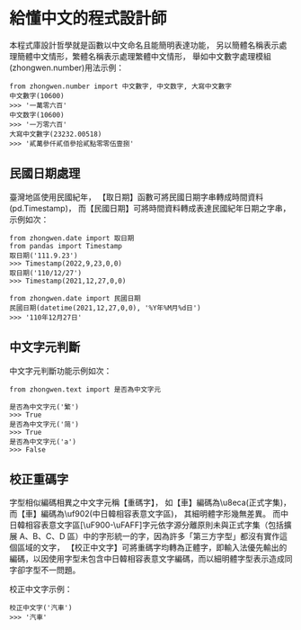 # 給懂中文的程式設計師
本程式庫設計哲學就是函數以中文命名且能簡明表達功能，
另以簡體名稱表示處理簡體中文情形，繁體名稱表示處理繁體中文情形，
舉如中文數字處理模組(zhongwen.number)用法示例： 

    from zhongwen.number import 中文數字, 中文数字, 大寫中文數字
    中文數字(10600)
    >>> '一萬零六百'
    中文数字(10600)
    >>> '一万零六百'
    大寫中文數字(23232.00518)
    >>> '貳萬參仟貳佰參拾貳點零零伍壹捌'

## 民國日期處理

臺灣地區使用民國紀年，
【取日期】函數可將民國日期字串轉成時間資料(pd.Timestamp)，
而【民國日期】可將時間資料轉成表達民國紀年日期之字串，示例如次：

    from zhongwen.date import 取日期
    from pandas import Timestamp
    取日期('111.9.23')
    >>> Timestamp(2022,9,23,0,0)
    取日期('110/12/27')
    >>> Timestamp(2021,12,27,0,0)

    from zhongwen.date import 民國日期
    民國日期(datetime(2021,12,27,0,0), '%Y年%M月%d日')
    >>> '110年12月27日'

## 中文字元判斷

中文字元判斷功能示例如次：

    from zhongwen.text import 是否為中文字元

    是否為中文字元('繁')
    >>> True
    是否為中文字元('简')
    >>> True
    是否為中文字元('a')
    >>> False

## 校正重碼字

字型相似編碼相異之中文字元稱【重碼字】，
如【車】編碼為\u8eca(正式字集)，
而【車】編碼為\uf902(中日韓相容表意文字區)，
其細明體字形幾無差異。
而中日韓相容表意文字區[\uF900-\uFAFF]字元依字源分離原則未與正式字集（包括擴展 A、B、C、D 區）中的字形統一的字，因為許多「第三方字型」都沒有實作這個區域的文字，
【校正中文字】可將重碼字均轉為正體字，即輸入法優先輸出的編碼，以因使用字型未包含中日韓相容表意文字編碼，而以細明體字型表示造成同字卻字型不一問題。

校正中文字示例：

    校正中文字('汽車')
    >>> '汽車'
